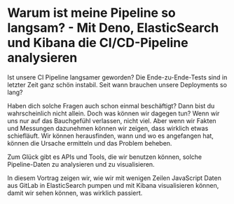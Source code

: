 # Warum ist meine Pipeline so langsam? - Mit Deno, ElasticSearch und Kibana die CI/CD-Pipeline analysieren

Ist unsere CI Pipeline langsamer geworden? Die Ende-zu-Ende-Tests sind
in letzter Zeit ganz schön instabil. Seit wann brauchen unsere Deployments so lang?

Haben dich solche Fragen auch schon einmal beschäftigt? Dann bist du wahrscheinlich nicht allein.
Doch was können wir dagegen tun? Wenn wir uns nur auf das Bauchgefühl verlassen, nicht viel.
Aber wenn wir Fakten und Messungen dazunehmen können wir zeigen, dass wirklich etwas schiefläuft.
Wir können herausfinden, wann und wo es angefangen hat, können die Ursache ermitteln und das Problem beheben.

Zum Glück gibt es APIs und Tools, die wir benutzen können, solche Pipeline-Daten zu analysieren und zu visualisieren.

In diesem Vortrag zeigen wir, wie wir mit wenigen Zeilen JavaScript Daten aus GitLab in ElasticSearch pumpen
und mit Kibana visualisieren können, damit wir sehen können, was wirklich passiert.



